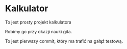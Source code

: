 # Kalkulator

To jest prosty projekt kalkulatora

Robimy go przy okazji nauki gita.

To jest pierwszy commit, który ma trafić na gałąź testową.